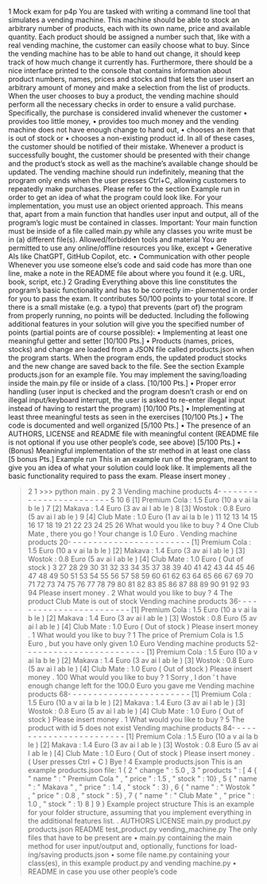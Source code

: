 1
Mock exam for p4p
You are tasked with writing a command line tool that simulates a vending machine. This machine should
be able to stock an arbitrary number of products, each with its own name, price and available quantity.
Each product should be assigned a number such that, like with a real vending machine, the customer can
easily choose what to buy. Since the vending machine has to be able to hand out change, it should keep
track of how much change it currently has.
Furthermore, there should be a nice interface printed to the console that contains information about
product numbers, names, prices and stocks and that lets the user insert an arbitrary amount of money
and make a selection from the list of products. When the user chooses to buy a product, the vending
machine should perform all the necessary checks in order to ensure a valid purchase. Specifically, the
purchase is considered invalid whenever the customer
• provides too little money,
• provides too much money and the vending machine does not have enough change to hand out,
• chooses an item that is out of stock or
• chooses a non-existing product id.
In all of these cases, the customer should be notified of their mistake. Whenever a product is successfully
bought, the customer should be presented with their change and the product’s stock as well as the
machine’s available change should be updated. The vending machine should run indefinitely, meaning that
the program only ends when the user presses Ctrl+C, allowing customers to repeatedly make purchases.
Please refer to the section Example run in order to get an idea of what the program could look like.
For your implementation, you must use an object oriented approach. This means that, apart from a
main function that handles user input and output, all of the program’s logic must be contained in classes.
Important: Your main function must be inside of a file called main.py while any classes you write must
be in (a) different file(s).
Allowed/forbidden tools and material
You are permitted to use any online/offline resources you like, except
• Generative AIs like ChatGPT, GitHub Copilot, etc.
• Communication with other people
Whenever you use someone else’s code and said code has more than one line, make a note in the README
file about where you found it (e.g. URL, book, script, etc.)
2
Grading
Everything above this line constitutes the program’s basic functionality and has to be correctly im-
plemented in order for you to pass the exam. It contributes 50/100 points to your total score. If there is
a small mistake (e.g. a typo) that prevents (part of) the program from properly running, no points will
be deducted.
Including the following additional features in your solution will give you the specified number of points
(partial points are of course possible):
• Implementing at least one meaningful getter and setter [10/100 Pts.]
• Products (names, prices, stocks) and change are loaded from a JSON file called products.json when
the program starts. When the program ends, the updated product stocks and the new change
are saved back to the file. See the section Example products.json for an example file. You may
implement the saving/loading inside the main.py file or inside of a class. [10/100 Pts.]
• Proper error handling (user input is checked and the program doesn’t crash or end on illegal
input/keyboard interrupt, the user is asked to re-enter illegal input instead of having to restart the
program) [10/100 Pts.]
• Implementing at least three meaningful tests as seen in the exercises [10/100 Pts.]
• The code is documented and well organized [5/100 Pts.]
• The presence of an AUTHORS, LICENSE and README file with meaningful content (README
file is not optional if you use other people’s code, see above) [5/100 Pts.]
• (Bonus) Meaningful implementation of the str method in at least one class [5 bonus Pts.]
Example run
This in an example run of the program, meant to give you an idea of what your solution could look like.
It implements all the basic functionality required to pass the exam.
Please insert money .
> 2
1 >>> python main . py
2
3 Vending machine products
4- - - - - - - - - - - - - - - - - - - - - - - -
5
10
6 [1] Premium Cola : 1.5 Euro (10 a v ai la b le )
7 [2] Makava : 1.4 Euro (3 av ai l ab le )
8 [3] Wostok : 0.8 Euro (5 av ai l ab le )
9 [4] Club Mate : 1.0 Euro (1 av ai la b le )
11
12 13 14 15 16
17 18
19 21
22 23 24 25 26
What would you like to buy ?
> 4
One Club Mate , there you go ! Your change is 1.0 Euro .
Vending machine products
20- - - - - - - - - - - - - - - - - - - - - - - -
[1] Premium Cola : 1.5 Euro (10 a v ai la b le )
[2] Makava : 1.4 Euro (3 av ai l ab le )
[3] Wostok : 0.8 Euro (5 av ai l ab le )
[4] Club Mate : 1.0 Euro ( Out of stock )
3
27
28 29 30 31 32
33 34
35 37
38 39 40 41 42
43
44 45 46 47 48
49 50
51 53
54 55 56 57 58
59
60 61 62 63 64
65 66
67 69
70 71 72 73 74
75
76 77 78 79 80
81 82
83 85
86 87 88 89 90
91
92 93 94 Please insert money .
> 2
What would you like to buy ?
> 4
The product Club Mate is out of stock
Vending machine products
36- - - - - - - - - - - - - - - - - - - - - - - -
[1] Premium Cola : 1.5 Euro (10 a v ai la b le )
[2] Makava : 1.4 Euro (3 av ai l ab le )
[3] Wostok : 0.8 Euro (5 av ai l ab le )
[4] Club Mate : 1.0 Euro ( Out of stock )
Please insert money .
> 1
What would you like to buy ?
> 1
The price of Premium Cola is 1.5 Euro , but you have only given 1.0 Euro
Vending machine products
52- - - - - - - - - - - - - - - - - - - - - - - -
[1] Premium Cola : 1.5 Euro (10 a v ai la b le )
[2] Makava : 1.4 Euro (3 av ai l ab le )
[3] Wostok : 0.8 Euro (5 av ai l ab le )
[4] Club Mate : 1.0 Euro ( Out of stock )
Please insert money .
> 100
What would you like to buy ?
> 1
Sorry , I don ’ t have enough change left for the 100.0 Euro you gave me
Vending machine products
68- - - - - - - - - - - - - - - - - - - - - - - -
[1] Premium Cola : 1.5 Euro (10 a v ai la b le )
[2] Makava : 1.4 Euro (3 av ai l ab le )
[3] Wostok : 0.8 Euro (5 av ai l ab le )
[4] Club Mate : 1.0 Euro ( Out of stock )
Please insert money .
> 1
What would you like to buy ?
> 5
The product with id 5 does not exist
Vending machine products
84- - - - - - - - - - - - - - - - - - - - - - - -
[1] Premium Cola : 1.5 Euro (10 a v ai la b le )
[2] Makava : 1.4 Euro (3 av ai l ab le )
[3] Wostok : 0.8 Euro (5 av ai l ab le )
[4] Club Mate : 1.0 Euro ( Out of stock )
Please insert money .
> ( User presses Ctrl + C )
Bye !
4
Example products.json
This is an example products.json file:
1 {
2 " change " : 5.0 ,
3 " products " : [
4 { " name " : " Premium Cola "
,
" price " : 1.5 , " stock " : 10} ,
5 { " name " : " Makava "
,
" price " : 1.4 , " stock " : 3} ,
6 { " name " : " Wostok "
,
" price " : 0.8 , " stock " : 5} ,
7 { " name " : " Club Mate "
,
" price " : 1.0 , " stock " : 1}
8 ]
9 }
Example project structure
This is an example for your folder structure, assuming that you implement everything in the additional
features list.
.
AUTHORS
LICENSE
main.py
product.py
products.json
README
test_product.py
vending_machine.py
The only files that have to be present are
• main.py containing the main method for user input/output and, optionally, functions for load-
ing/saving products.json
• some file name.py containing your class(es), in this example product.py and vending machine.py
• README in case you use other people’s code
